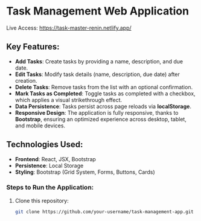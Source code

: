 # Task Management Web Application

Live Access: https://task-master-renin.netlify.app/

## Key Features:

- **Add Tasks**: Create tasks by providing a name, description, and due date.
- **Edit Tasks**: Modify task details (name, description, due date) after creation.
- **Delete Tasks**: Remove tasks from the list with an optional confirmation.
- **Mark Tasks as Completed**: Toggle tasks as completed with a checkbox, which applies a visual strikethrough effect.
- **Data Persistence**: Tasks persist across page reloads via **localStorage**.
- **Responsive Design**: The application is fully responsive, thanks to **Bootstrap**, ensuring an optimized experience across desktop, tablet, and mobile devices.

## Technologies Used:

- **Frontend**: React, JSX, Bootstrap
- **Persistence**: Local Storage
- **Styling**: Bootstrap (Grid System, Forms, Buttons, Cards)

### Steps to Run the Application:

1. Clone this repository:
   ```bash
   git clone https://github.com/your-username/task-management-app.git
   ```
